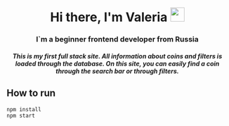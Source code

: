 <h1 align="center">Hi there, I'm Valeria
<img src="https://github.com/blackcater/blackcater/raw/main/images/Hi.gif" height="32"/></h1>
<h3 align="center">I`m a beginner frontend developer from Russia
<h5 align="center">This is my first full stack site. All information about coins and filters is loaded through the database. On this site, you can easily find a coin through the search bar or through filters.

## How to run

```
npm install
npm start
```
